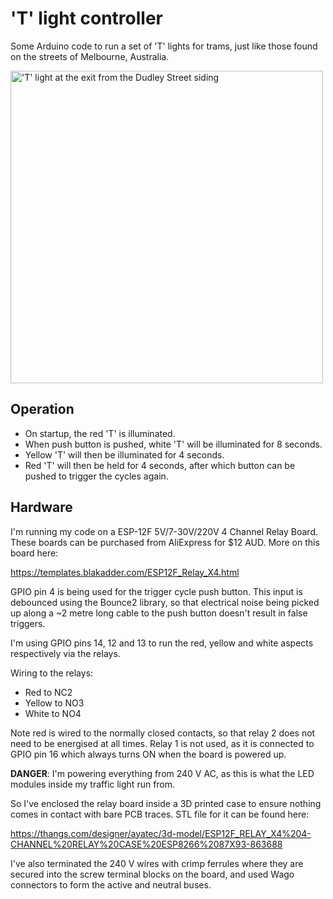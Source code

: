 # 'T' light controller

Some Arduino code to run a set of 'T' lights for trams, just like those found on the streets of Melbourne, Australia.

<a href="https://railgallery.wongm.com/melbourne-tram-sidings/F163_7372.jpg.html"><img width="500" src="https://railgallery.wongm.com/cache/melbourne-tram-sidings/F163_7372_595.jpg?cached=1708075113" alt="'T' light at the exit from the Dudley Street siding" /></a>

## Operation

- On startup, the red 'T' is illuminated.
- When push button is pushed, white 'T' will be illuminated for 8 seconds.
- Yellow 'T' will then be illuminated for 4 seconds.
- Red 'T' will then be held for 4 seconds, after which button can be pushed to trigger the cycles again.

## Hardware

I'm running my code on a ESP-12F 5V/7-30V/220V 4 Channel Relay Board. These boards can be purchased from AliExpress for $12 AUD. More on this board here:

https://templates.blakadder.com/ESP12F_Relay_X4.html

GPIO pin 4 is being used for the trigger cycle push button. This input is debounced using the Bounce2 library, so that electrical noise being picked up along a ~2 metre long cable to the push button doesn't result in false triggers.

I'm using GPIO pins 14, 12 and 13 to run the red, yellow and white aspects respectively via the relays.

Wiring to the relays:

- Red to NC2
- Yellow to NO3
- White to NO4

Note red is wired to the normally closed contacts, so that relay 2 does not need to be energised at all times.
Relay 1 is not used, as it is connected to GPIO pin 16 which always turns ON when the board is powered up.

**DANGER**: I'm powering everything from 240 V AC, as this is what the LED modules inside my traffic light run from.

So I've enclosed the relay board inside a 3D printed case to ensure nothing comes in contact with bare PCB traces. STL file for it can be found here:

https://thangs.com/designer/ayatec/3d-model/ESP12F_RELAY_X4%204-CHANNEL%20RELAY%20CASE%20ESP8266%2087X93-863688

I've also terminated the 240 V wires with crimp ferrules where they are secured into the screw terminal blocks on the board, and used Wago connectors to form the active and neutral buses.